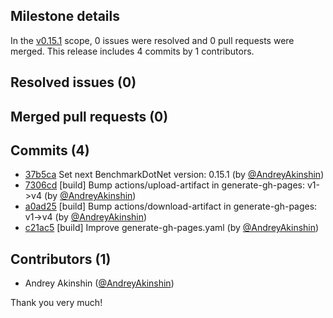 ## Milestone details

In the [v0.15.1](https://github.com/dotnet/BenchmarkDotNet/issues?q=milestone:v0.15.1) scope, 
0 issues were resolved and 0 pull requests were merged.
This release includes 4 commits by 1 contributors.

## Resolved issues (0)


## Merged pull requests (0)


## Commits (4)

* [37b5ca](https://github.com/dotnet/BenchmarkDotNet/commit/37b5ca505eb1783194c3f82b57c01b0aa149c489) Set next BenchmarkDotNet version: 0.15.1 (by [@AndreyAkinshin](https://github.com/AndreyAkinshin))
* [7306cd](https://github.com/dotnet/BenchmarkDotNet/commit/7306cdf5e9aed7aeeefc4a4361dbd9bb371ca80a) [build] Bump actions/upload-artifact in generate-gh-pages: v1->v4 (by [@AndreyAkinshin](https://github.com/AndreyAkinshin))
* [a0ad25](https://github.com/dotnet/BenchmarkDotNet/commit/a0ad259a72d31945d0dda19e1cd188c8506b52fe) [build] Bump actions/download-artifact in generate-gh-pages: v1->v4 (by [@AndreyAkinshin](https://github.com/AndreyAkinshin))
* [c21ac5](https://github.com/dotnet/BenchmarkDotNet/commit/c21ac5a4e976aa38f91c5509cfa3231975768b93) [build] Improve generate-gh-pages.yaml (by [@AndreyAkinshin](https://github.com/AndreyAkinshin))

## Contributors (1)

* Andrey Akinshin ([@AndreyAkinshin](https://github.com/AndreyAkinshin))

Thank you very much!

